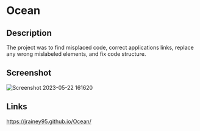 # Ocean

## Description

The project was to find misplaced code, correct applications links, replace any wrong mislabeled elements, and fix code structure. 

## Screenshot

![Screenshot 2023-05-22 161620](https://github.com/jrainey95/Ocean/assets/133160389/c6bc7369-debf-4c33-a4bc-705c530871d6)


## Links 

https://jrainey95.github.io/Ocean/
